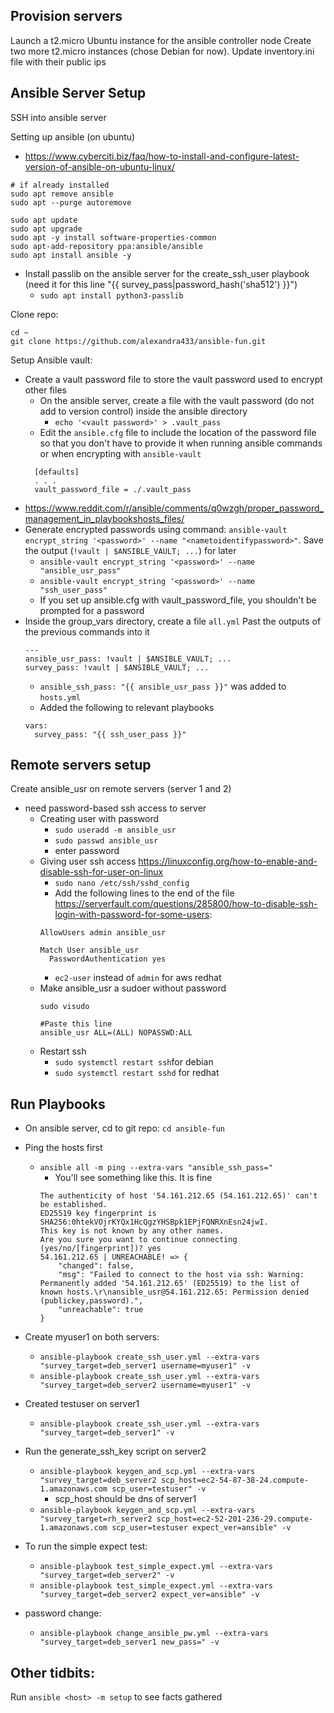 **Provision servers**
----------------------------
Launch a t2.micro Ubuntu instance for the ansible controller node
Create two more t2.micro instances (chose Debian for now). Update inventory.ini file with their public ips


**Ansible Server Setup**
----------------------------
SSH into ansible server

Setting up ansible (on ubuntu)
- https://www.cyberciti.biz/faq/how-to-install-and-configure-latest-version-of-ansible-on-ubuntu-linux/
```
# if already installed
sudo apt remove ansible
sudo apt --purge autoremove

sudo apt update
sudo apt upgrade
sudo apt -y install software-properties-common
sudo apt-add-repository ppa:ansible/ansible
sudo apt install ansible -y
```

- Install passlib on the ansible server for the create_ssh_user playbook (need it for this line "{{ survey_pass|password_hash('sha512') }}")
  - `sudo apt install python3-passlib`

Clone repo:
```
cd ~
git clone https://github.com/alexandra433/ansible-fun.git
```

Setup Ansible vault:
- Create a vault password file to store the vault password used to encrypt other files
  - On the ansible server, create a file with the vault password (do not add to version control) inside the ansible directory
    - `echo '<vault password>' > .vault_pass`
  - Edit the `ansible.cfg` file to include the location of the password file so that you don't have to provide it when running ansible commands or when encrypting with `ansible-vault `
  ```
    [defaults]
    . . .
    vault_password_file = ./.vault_pass
  ```
- https://www.reddit.com/r/ansible/comments/q0wzgh/proper_password_management_in_playbookshosts_files/
- Generate encrypted passwords using command: `ansible-vault encrypt_string '<password>' --name "<nametoidentifypassword>"`. Save the output (`!vault | $ANSIBLE_VAULT; ...`) for later
  - `ansible-vault encrypt_string '<password>' --name "ansible_usr_pass"`
  - `ansible-vault encrypt_string '<password>' --name "ssh_user_pass"`
  - If you set up ansible.cfg with vault_password_file, you shouldn't be prompted for a password
- Inside the group_vars directory, create a file `all.yml` Past the outputs of the previous commands into it
  ```
  ---
  ansible_usr_pass: !vault | $ANSIBLE_VAULT; ...
  survey_pass: !vault | $ANSIBLE_VAULT; ...
  ```
  - `ansible_ssh_pass: "{{ ansible_usr_pass }}"` was added to `hosts.yml`
  - Added the following to relevant playbooks
  ```
  vars:
    survey_pass: "{{ ssh_user_pass }}"
  ```


**Remote servers setup**
-------------------------
Create ansible_usr on remote servers (server 1 and 2)
- need password-based ssh access to server
  - Creating user with password
    - `sudo useradd -m ansible_usr`
    - `sudo passwd ansible_usr`
    - enter password
  - Giving user ssh access https://linuxconfig.org/how-to-enable-and-disable-ssh-for-user-on-linux
    - `sudo nano /etc/ssh/sshd_config`
    - Add the following lines to the end of the file https://serverfault.com/questions/285800/how-to-disable-ssh-login-with-password-for-some-users:
    ```
    AllowUsers admin ansible_usr

    Match User ansible_usr
      PasswordAuthentication yes
    ```
      - `ec2-user` instead of `admin` for aws redhat
  - Make ansible_usr a sudoer without password
    ```
    sudo visudo

    #Paste this line
    ansible_usr ALL=(ALL) NOPASSWD:ALL
    ```
  - Restart ssh
    - `sudo systemctl restart ssh`for debian
    - `sudo systemctl restart sshd` for redhat

**Run Playbooks**
-------------------------
- On ansible server, cd to git repo: `cd ansible-fun`
- Ping the hosts first
  - `ansible all -m ping --extra-vars "ansible_ssh_pass="`
    - You'll see something like this. It is fine
    ```
    The authenticity of host '54.161.212.65 (54.161.212.65)' can't be established.
    ED25519 key fingerprint is SHA256:0htekVOjrKYQx1HcQgzYHSBpk1EPjFQNRXnEsn24jwI.
    This key is not known by any other names.
    Are you sure you want to continue connecting (yes/no/[fingerprint])? yes
    54.161.212.65 | UNREACHABLE! => {
        "changed": false,
        "msg": "Failed to connect to the host via ssh: Warning: Permanently added '54.161.212.65' (ED25519) to the list of known hosts.\r\nansible_usr@54.161.212.65: Permission denied (publickey,password).",
        "unreachable": true
    }
    ```
- Create myuser1 on both servers:
  - `ansible-playbook create_ssh_user.yml --extra-vars "survey_target=deb_server1 username=myuser1" -v`
  - `ansible-playbook create_ssh_user.yml --extra-vars "survey_target=deb_server2 username=myuser1" -v`
- Created testuser on server1
  - `ansible-playbook create_ssh_user.yml --extra-vars "survey_target=deb_server1" -v`
- Run the generate_ssh_key script on server2
  - `ansible-playbook keygen_and_scp.yml --extra-vars "survey_target=deb_server2 scp_host=ec2-54-87-38-24.compute-1.amazonaws.com scp_user=testuser" -v`
    - scp_host should be dns of server1
  - `ansible-playbook keygen_and_scp.yml --extra-vars "survey_target=rh_server2 scp_host=ec2-52-201-236-29.compute-1.amazonaws.com scp_user=testuser expect_ver=ansible" -v`

- To run the simple expect test:
  - `ansible-playbook test_simple_expect.yml --extra-vars "survey_target=deb_server2" -v`
  - `ansible-playbook test_simple_expect.yml --extra-vars "survey_target=deb_server2 expect_ver=ansible" -v`

- password change:
  - `ansible-playbook change_ansible_pw.yml --extra-vars "survey_target=deb_server1 new_pass=" -v`

Other tidbits:
----------------------------
Run `ansible <host> -m setup` to see facts gathered
